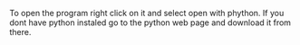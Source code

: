 To open the program right click on it and select open with phython. If you dont have python instaled go to the python web page and download it from there.
